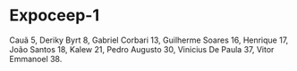 # Expoceep-1
Cauã 5, Deriky Byrt 8, Gabriel Corbari 13, Guilherme Soares 16, Henrique 17, João Santos 18, Kalew 21, Pedro Augusto 30, Vinicius De Paula 37, Vitor Emmanoel 38.
